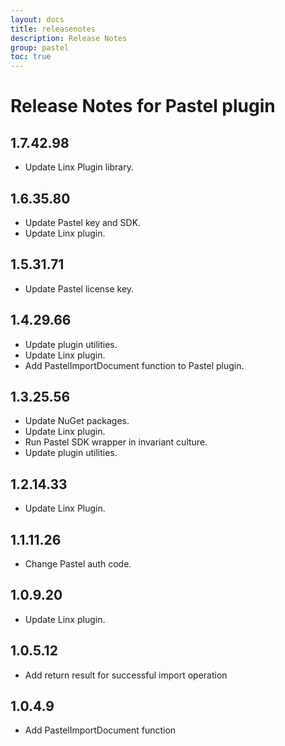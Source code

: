 ```yaml
---
layout: docs
title: releasenotes
description: Release Notes
group: pastel
toc: true
---
```

# Release Notes for Pastel plugin
<a id="1_7_42_98"></a>
## 1.7.42.98
- Update Linx Plugin library.

<a id="1_6_35_80"></a>
## 1.6.35.80
- Update Pastel key and SDK.
- Update Linx plugin.
<a id="1_5_31_71"></a>
## 1.5.31.71
- Update Pastel license key.
<a id="1_4_29_66"></a>
## 1.4.29.66
- Update plugin utilities.
- Update Linx plugin.
- Add PastelImportDocument function to Pastel plugin.
<a id="1_3_25_56"></a>
## 1.3.25.56
- Update NuGet packages.
- Update Linx plugin.
- Run Pastel SDK wrapper in invariant culture.
- Update plugin utilities.
<a id="1_2_14_33"></a>
## 1.2.14.33
- Update Linx Plugin.
<a id="1_1_11_26"></a>
## 1.1.11.26
- Change Pastel auth code.
<a id="1_0_9_20"></a>
## 1.0.9.20
- Update Linx plugin.
<a id="1_0_5_12"></a>
## 1.0.5.12
- Add return result for successful import operation
<a id="1_0_4_9"></a>
## 1.0.4.9
- Add PastelImportDocument function
